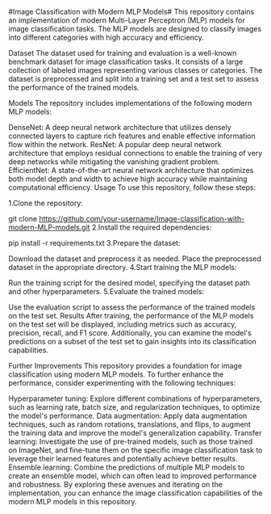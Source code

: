 #Image Classification with Modern MLP Models#
This repository contains an implementation of modern Multi-Layer Perceptron (MLP) models for image classification tasks. The MLP models are designed to classify images into different categories with high accuracy and efficiency.

Dataset
The dataset used for training and evaluation is a well-known benchmark dataset for image classification tasks. It consists of a large collection of labeled images representing various classes or categories. The dataset is preprocessed and split into a training set and a test set to assess the performance of the trained models.

Models
The repository includes implementations of the following modern MLP models:

DenseNet: A deep neural network architecture that utilizes densely connected layers to capture rich features and enable effective information flow within the network.
ResNet: A popular deep neural network architecture that employs residual connections to enable the training of very deep networks while mitigating the vanishing gradient problem.
EfficientNet: A state-of-the-art neural network architecture that optimizes both model depth and width to achieve high accuracy while maintaining computational efficiency.
Usage
To use this repository, follow these steps:

1.Clone the repository:

git clone https://github.com/your-username/Image-classification-with-modern-MLP-models.git
2.Install the required dependencies:

pip install -r requirements.txt
3.Prepare the dataset:

Download the dataset and preprocess it as needed.
Place the preprocessed dataset in the appropriate directory.
4.Start training the MLP models:

Run the training script for the desired model, specifying the dataset path and other hyperparameters.
5.Evaluate the trained models:

Use the evaluation script to assess the performance of the trained models on the test set.
Results
After training, the performance of the MLP models on the test set will be displayed, including metrics such as accuracy, precision, recall, and F1 score. Additionally, you can examine the model's predictions on a subset of the test set to gain insights into its classification capabilities.

Further Improvements
This repository provides a foundation for image classification using modern MLP models. To further enhance the performance, consider experimenting with the following techniques:

Hyperparameter tuning: Explore different combinations of hyperparameters, such as learning rate, batch size, and regularization techniques, to optimize the model's performance.
Data augmentation: Apply data augmentation techniques, such as random rotations, translations, and flips, to augment the training data and improve the model's generalization capability.
Transfer learning: Investigate the use of pre-trained models, such as those trained on ImageNet, and fine-tune them on the specific image classification task to leverage their learned features and potentially achieve better results.
Ensemble learning: Combine the predictions of multiple MLP models to create an ensemble model, which can often lead to improved performance and robustness.
By exploring these avenues and iterating on the implementation, you can enhance the image classification capabilities of the modern MLP models in this repository.
